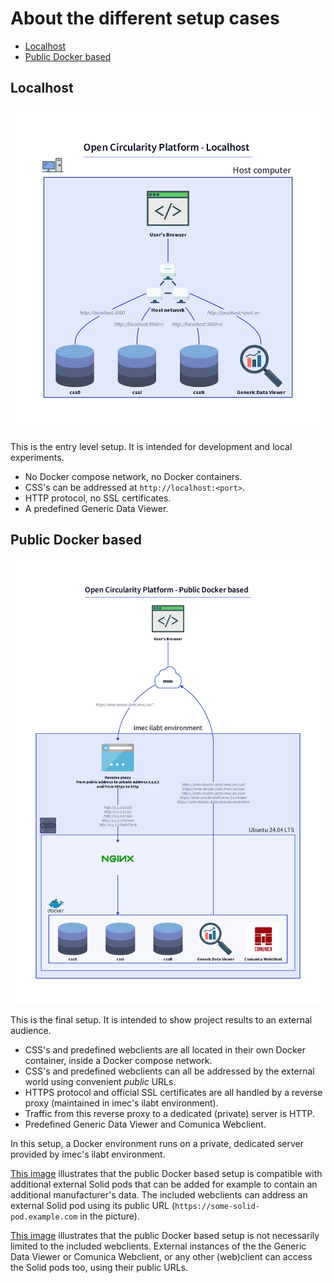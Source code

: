# About the different setup cases

* [Localhost](#localhost)
* [Public Docker based](#public-docker-based)

## Localhost

![Picture: Localhost](img/ocp-localhost.png)

This is the entry level setup. It is intended for development and local experiments.

* No Docker compose network, no Docker containers.
* CSS's can be addressed at `http://localhost:<port>`.
* HTTP protocol, no SSL certificates.
* A predefined Generic Data Viewer.

## Public Docker based

![Picture: Public Docker](img/ocp-public-docker.png)

This is the final setup. It is intended to show project results to an external audience.

* CSS's and predefined webclients are all located in their own Docker container, inside a Docker compose network.
* CSS's and predefined webclients can all be addressed by the external world using convenient *public* URLs.
* HTTPS protocol and official SSL certificates are all handled by a reverse proxy (maintained in imec's ilabt environment).
* Traffic from this reverse proxy to a dedicated (private) server is HTTP.
* Predefined Generic Data Viewer and Comunica Webclient.

In this setup, a Docker environment runs on a private, dedicated server provided by imec's ilabt environment.

[This image](img/ocp-public-docker-with-additional-pod.png)
illustrates that the public Docker based setup is compatible with additional external Solid pods that can be added for example to contain an additional manufacturer's data.
The included webclients can address an external Solid pod using its public URL (`https://some-solid-pod.example.com` in the picture).

[This image](img/ocp-public-docker-with-ext-clients.png)
illustrates that the public Docker based setup is not necessarily limited to the included webclients.
External instances of the the Generic Data Viewer or Comunica Webclient, or any other (web)client can access the Solid pods too, using their public URLs.
